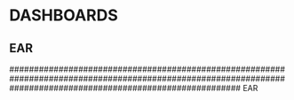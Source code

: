 # DASHBOARDS
## EAR
############################################################################################################################################################### EAR
